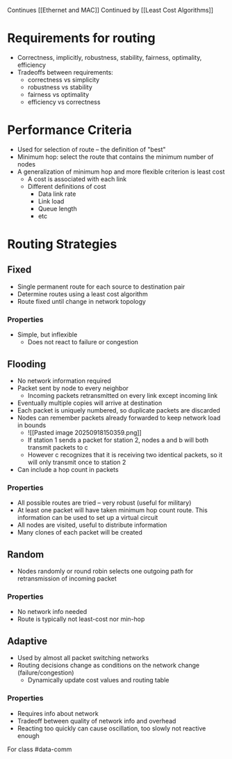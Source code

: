 Continues [[Ethernet and MAC]]
Continued by [[Least Cost Algorithms]]
# Requirements for routing
- Correctness, implicitly, robustness, stability, fairness, optimality, efficiency
- Tradeoffs between requirements:
	- correctness vs simplicity
	- robustness vs stability
	- fairness vs optimality
	- efficiency vs correctness
# Performance Criteria
- Used for selection of route – the definition of "best"
- Minimum hop: select the route that contains the minimum number of nodes
- A generalization of minimum hop and more flexible criterion is least cost
	- A cost is associated with each link
	- Different definitions of cost
		- Data link rate
		- Link load
		- Queue length
		- etc
# Routing Strategies
## Fixed
- Single permanent route for each source to destination pair
- Determine routes using a least cost algorithm
- Route fixed until change in network topology
### Properties
- Simple, but inflexible
	- Does not react to failure or congestion
## Flooding
- No network information required
- Packet sent by node to every neighbor
	- Incoming packets retransmitted on every link except incoming link
- Eventually multiple copies will arrive at destination
- Each packet is uniquely numbered, so duplicate packets are discarded
- Nodes can remember packets already forwarded to keep network load in bounds
	- ![[Pasted image 20250918150359.png]]
	- If station 1 sends a packet for station 2, nodes a and b will both transmit packets to c
	- However c recognizes that it is receiving two identical packets, so it will only transmit once to station 2
- Can include a hop count in packets
### Properties
- All possible routes are tried – very robust (useful for military)
- At least one packet will have taken minimum hop count route. This information can be used to set up a virtual circuit
- All nodes are visited, useful to distribute information
- Many clones of each packet will be created
## Random
- Nodes randomly or round robin selects one outgoing path for retransmission of incoming packet
### Properties
- No network info needed
- Route is typically not least-cost nor min-hop
## Adaptive
- Used by almost all packet switching networks
- Routing decisions change as conditions on the network change (failure/congestion)
	- Dynamically update cost values and routing table
### Properties
- Requires info about network
- Tradeoff between quality of network info and overhead
- Reacting too quickly can cause oscillation, too slowly not reactive enough

For class #data-comm